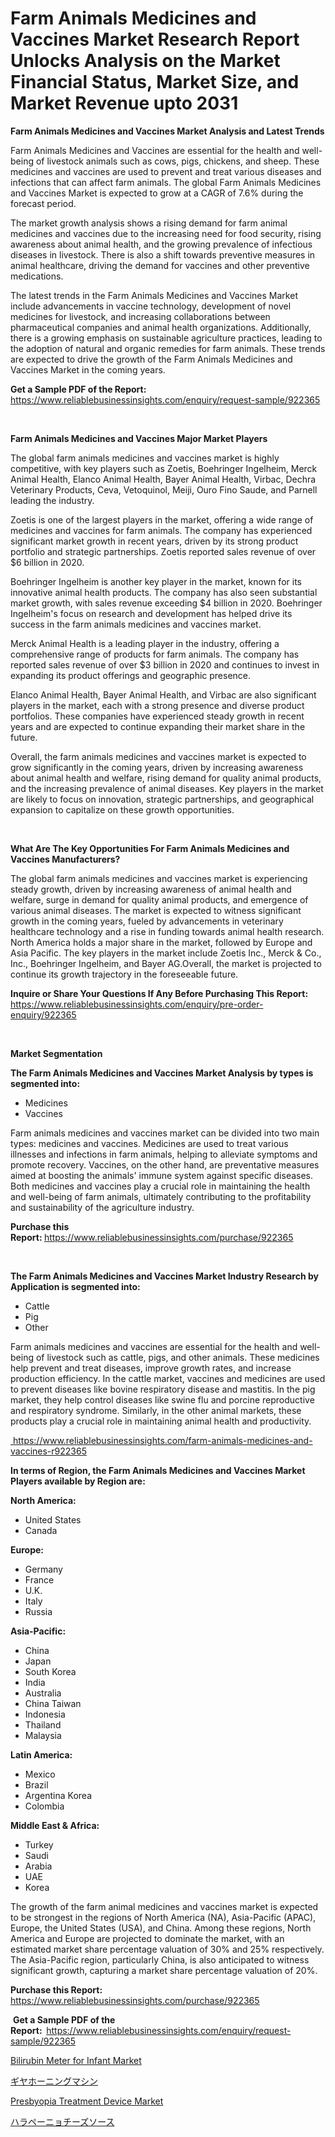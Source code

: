 <p><h1>Farm Animals Medicines and Vaccines Market Research Report Unlocks Analysis on the Market Financial Status, Market Size, and Market Revenue upto 2031</h1></p><p><strong>Farm Animals Medicines and Vaccines Market Analysis and Latest Trends</strong></p>
<p><p>Farm Animals Medicines and Vaccines are essential for the health and well-being of livestock animals such as cows, pigs, chickens, and sheep. These medicines and vaccines are used to prevent and treat various diseases and infections that can affect farm animals. The global Farm Animals Medicines and Vaccines Market is expected to grow at a CAGR of 7.6% during the forecast period.</p><p>The market growth analysis shows a rising demand for farm animal medicines and vaccines due to the increasing need for food security, rising awareness about animal health, and the growing prevalence of infectious diseases in livestock. There is also a shift towards preventive measures in animal healthcare, driving the demand for vaccines and other preventive medications.</p><p>The latest trends in the Farm Animals Medicines and Vaccines Market include advancements in vaccine technology, development of novel medicines for livestock, and increasing collaborations between pharmaceutical companies and animal health organizations. Additionally, there is a growing emphasis on sustainable agriculture practices, leading to the adoption of natural and organic remedies for farm animals. These trends are expected to drive the growth of the Farm Animals Medicines and Vaccines Market in the coming years.</p></p>
<p><strong>Get a Sample PDF of the Report:&nbsp;</strong> <a href="https://www.reliablebusinessinsights.com/enquiry/request-sample/922365">https://www.reliablebusinessinsights.com/enquiry/request-sample/922365</a></p>
<p>&nbsp;</p>
<p><strong>Farm Animals Medicines and Vaccines Major Market Players</strong></p>
<p><p>The global farm animals medicines and vaccines market is highly competitive, with key players such as Zoetis, Boehringer Ingelheim, Merck Animal Health, Elanco Animal Health, Bayer Animal Health, Virbac, Dechra Veterinary Products, Ceva, Vetoquinol, Meiji, Ouro Fino Saude, and Parnell leading the industry. </p><p>Zoetis is one of the largest players in the market, offering a wide range of medicines and vaccines for farm animals. The company has experienced significant market growth in recent years, driven by its strong product portfolio and strategic partnerships. Zoetis reported sales revenue of over $6 billion in 2020.</p><p>Boehringer Ingelheim is another key player in the market, known for its innovative animal health products. The company has also seen substantial market growth, with sales revenue exceeding $4 billion in 2020. Boehringer Ingelheim's focus on research and development has helped drive its success in the farm animals medicines and vaccines market.</p><p>Merck Animal Health is a leading player in the industry, offering a comprehensive range of products for farm animals. The company has reported sales revenue of over $3 billion in 2020 and continues to invest in expanding its product offerings and geographic presence.</p><p>Elanco Animal Health, Bayer Animal Health, and Virbac are also significant players in the market, each with a strong presence and diverse product portfolios. These companies have experienced steady growth in recent years and are expected to continue expanding their market share in the future.</p><p>Overall, the farm animals medicines and vaccines market is expected to grow significantly in the coming years, driven by increasing awareness about animal health and welfare, rising demand for quality animal products, and the increasing prevalence of animal diseases. Key players in the market are likely to focus on innovation, strategic partnerships, and geographical expansion to capitalize on these growth opportunities.</p></p>
<p>&nbsp;</p>
<p><strong>What Are The Key Opportunities For Farm Animals Medicines and Vaccines Manufacturers?</strong></p>
<p><p>The global farm animals medicines and vaccines market is experiencing steady growth, driven by increasing awareness of animal health and welfare, surge in demand for quality animal products, and emergence of various animal diseases. The market is expected to witness significant growth in the coming years, fueled by advancements in veterinary healthcare technology and a rise in funding towards animal health research. North America holds a major share in the market, followed by Europe and Asia Pacific. The key players in the market include Zoetis Inc., Merck & Co., Inc., Boehringer Ingelheim, and Bayer AG.Overall, the market is projected to continue its growth trajectory in the foreseeable future.</p></p>
<p><strong>Inquire or Share Your Questions If Any Before Purchasing This Report:</strong> <a href="https://www.reliablebusinessinsights.com/enquiry/pre-order-enquiry/922365">https://www.reliablebusinessinsights.com/enquiry/pre-order-enquiry/922365</a></p>
<p>&nbsp;</p>
<p><strong>Market Segmentation</strong></p>
<p><strong>The Farm Animals Medicines and Vaccines Market Analysis by types is segmented into:</strong></p>
<p><ul><li>Medicines</li><li>Vaccines</li></ul></p>
<p><p>Farm animals medicines and vaccines market can be divided into two main types: medicines and vaccines. Medicines are used to treat various illnesses and infections in farm animals, helping to alleviate symptoms and promote recovery. Vaccines, on the other hand, are preventative measures aimed at boosting the animals' immune system against specific diseases. Both medicines and vaccines play a crucial role in maintaining the health and well-being of farm animals, ultimately contributing to the profitability and sustainability of the agriculture industry.</p></p>
<p><strong>Purchase this Report:&nbsp;</strong><a href="https://www.reliablebusinessinsights.com/purchase/922365">https://www.reliablebusinessinsights.com/purchase/922365</a></p>
<p>&nbsp;</p>
<p><strong>The Farm Animals Medicines and Vaccines Market Industry Research by Application is segmented into:</strong></p>
<p><ul><li>Cattle</li><li>Pig</li><li>Other</li></ul></p>
<p><p>Farm animals medicines and vaccines are essential for the health and well-being of livestock such as cattle, pigs, and other animals. These medicines help prevent and treat diseases, improve growth rates, and increase production efficiency. In the cattle market, vaccines and medicines are used to prevent diseases like bovine respiratory disease and mastitis. In the pig market, they help control diseases like swine flu and porcine reproductive and respiratory syndrome. Similarly, in the other animal markets, these products play a crucial role in maintaining animal health and productivity.</p></p>
<p><a href="https://www.reliablebusinessinsights.com/farm-animals-medicines-and-vaccines-r922365">&nbsp;https://www.reliablebusinessinsights.com/farm-animals-medicines-and-vaccines-r922365</a></p>
<p><strong>In terms of Region, the Farm Animals Medicines and Vaccines Market Players available by Region are:</strong></p>
<p>
    <p> <strong> North America: </strong>
        <ul>
            <li>United States</li>
            <li>Canada</li>
        </ul>
        </p> 
    <p> <strong> Europe: </strong>
        <ul>
            <li>Germany</li>
            <li>France</li>
            <li>U.K.</li>
            <li>Italy</li>
            <li>Russia</li>
        </ul>
        </p> 
    <p> <strong> Asia-Pacific: </strong>
        <ul>
            <li>China</li>
            <li>Japan</li>
            <li>South Korea</li>
            <li>India</li>
            <li>Australia</li>
            <li>China Taiwan</li>
            <li>Indonesia</li>
            <li>Thailand</li>
            <li>Malaysia</li>
        </ul>
        </p> 
    <p> <strong> Latin America: </strong>
        <ul>
            <li>Mexico</li>
            <li>Brazil</li>
            <li>Argentina Korea</li>
            <li>Colombia</li>
        </ul>
        </p> 
    <p> <strong> Middle East & Africa: </strong>
        <ul>
            <li>Turkey</li>
            <li>Saudi</li>
            <li>Arabia</li>
            <li>UAE</li>
            <li>Korea</li>
        </ul>
    </p>
    </p>
<p><p>The growth of the farm animal medicines and vaccines market is expected to be strongest in the regions of North America (NA), Asia-Pacific (APAC), Europe, the United States (USA), and China. Among these regions, North America and Europe are projected to dominate the market, with an estimated market share percentage valuation of 30% and 25% respectively. The Asia-Pacific region, particularly China, is also anticipated to witness significant growth, capturing a market share percentage valuation of 20%.</p></p>
<p><strong>Purchase this Report: </strong><a href="https://www.reliablebusinessinsights.com/purchase/922365">https://www.reliablebusinessinsights.com/purchase/922365</a></p>
<p>&nbsp;<strong>Get a Sample PDF of the Report:&nbsp;&nbsp;</strong><a href="https://www.reliablebusinessinsights.com/enquiry/request-sample/922365">https://www.reliablebusinessinsights.com/enquiry/request-sample/922365</a></p>
<p><strong></strong></p>
<p><p><a href="https://github.com/caicuccucga/Market-Research-Report-List-1/blob/main/bilirubin-meter-for-infant-market.md">Bilirubin Meter for Infant Market</a></p><p><a href="https://github.com/RandallRunte2023/Market-Research-Report-List-1/blob/main/2340137175290.md">ギヤホーニングマシン</a></p><p><a href="https://github.com/BryceTownsendr/Market-Research-Report-List-5/blob/main/presbyopia-treatment-device-market.md">Presbyopia Treatment Device Market</a></p><p><a href="https://github.com/TerrellConn/Market-Research-Report-List-2/blob/main/7677929175289.md">ハラペーニョチーズソース</a></p></p>